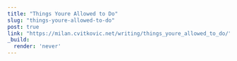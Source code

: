 ```yaml
---
title: "Things Youre Allowed to Do"
slug: "things-youre-allowed-to-do"
post: true
link: "https://milan.cvitkovic.net/writing/things_youre_allowed_to_do/"
_build:
  render: 'never'
---
```


